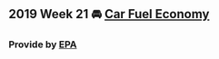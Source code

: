 
## **2019 Week 21 🚘 [Car Fuel Economy](https://github.com/rfordatascience/tidytuesday/blob/master/data/2019/2019-10-15)**

### Provide by [EPA](https://www.fueleconomy.gov/feg/download.shtml)


![]()
![]()
![]()
![]()
![]()

